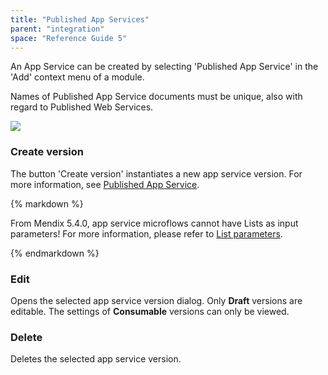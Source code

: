 ```yaml
---
title: "Published App Services"
parent: "integration"
space: "Reference Guide 5"
---
```



An App Service can be created by selecting 'Published App Service' in the 'Add' context menu of a module.

Names of Published App Service documents must be unique, also with regard to Published Web Services.

![](attachments/4521987/4751403.png)

### Create version

The button 'Create version' instantiates a new app service version.
For more information, see [Published App Service](published-app-service).

<div class="alert alert-warning">{% markdown %}

From Mendix 5.4.0, app service microflows cannot have Lists as input parameters! For more information, please refer to [List parameters](list-parameters).

{% endmarkdown %}</div>

### Edit

Opens the selected app service version dialog. Only **Draft** versions are editable. The settings of **Consumable** versions can only be viewed.

### Delete

Deletes the selected app service version.
